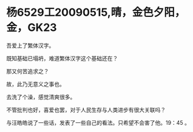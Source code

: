 # 杨6529工20090515,晴，金色夕阳，金，GK23

吾爱上了繁体汉字。

既知基础已塌坍，难道繁体汉字这个基础还在？

那又何苦追求之？

故，此乃无意义之事也。

去洗了个澡，感觉清爽很多。

不管批判也好，喜爱也罢，对于人民生存与人类进步有很大关联吗？

与汪皓皓说了一些话，发表了一些自己的看法。只希望不会害了他。19：45 。
